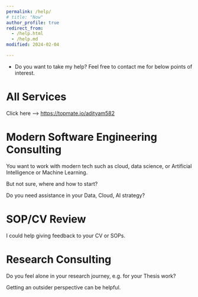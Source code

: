 ```yaml
---
permalink: /help/
# title: "Now"
author_profile: true
redirect_from: 
  - /help.html
  - /help.md
modified: 2024-02-04

---
```

<!-- About Aditya -->

* Do you want to take my help? Feel free to contact me for below points of interest.

# All Services 

Click here --> https://topmate.io/adityam582


# Modern Software Engineering Consulting

You want to work with modern tech such as cloud, data science, or Artificial Intelligence or Machine Learning.

But not sure, where and how to start?

Do you need assistance in your Data, Cloud, AI strategy?


# SOP/CV Review

I could help giving feedback to your CV or SOPs.

# Research Consulting

Do you feel alone in your research journey, e.g. for your Thesis work? 

Getting an outsider perspective can be helpful.